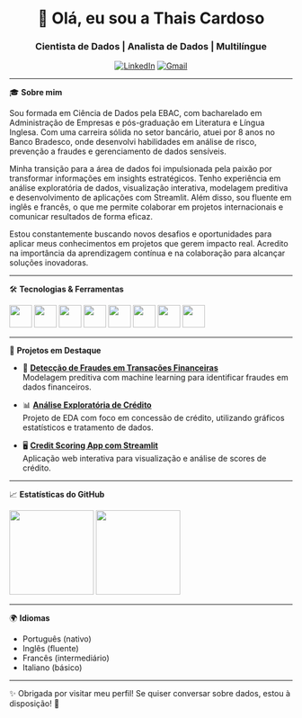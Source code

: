 <h1 align="center">👋 Olá, eu sou a Thais Cardoso</h1>
<h3 align="center">Cientista de Dados | Analista de Dados | Multilíngue</h3>

<p align="center">
  <a href="https://www.linkedin.com/in/thaisapdacardoso/" target="_blank"><img src="https://img.shields.io/badge/LinkedIn-blue?logo=linkedin&style=flat&logoColor=white" alt="LinkedIn"/></a>
  <a href="mailto:thaisapsantos.cardoso@gmail.com"><img src="https://img.shields.io/badge/email-D14836?style=flat&logo=gmail&logoColor=white" alt="Gmail"/></a>
</p>

---

🎓 **Sobre mim**

Sou formada em Ciência de Dados pela EBAC, com bacharelado em Administração de Empresas e pós-graduação em Literatura e Língua Inglesa. Com uma carreira sólida no setor bancário, atuei por 8 anos no Banco Bradesco, onde desenvolvi habilidades em análise de risco, prevenção a fraudes e gerenciamento de dados sensíveis.

Minha transição para a área de dados foi impulsionada pela paixão por transformar informações em insights estratégicos. Tenho experiência em análise exploratória de dados, visualização interativa, modelagem preditiva e desenvolvimento de aplicações com Streamlit. Além disso, sou fluente em inglês e francês, o que me permite colaborar em projetos internacionais e comunicar resultados de forma eficaz.

Estou constantemente buscando novos desafios e oportunidades para aplicar meus conhecimentos em projetos que gerem impacto real. Acredito na importância da aprendizagem contínua e na colaboração para alcançar soluções inovadoras.

---

🛠️ **Tecnologias & Ferramentas**

<p align="left"> <img src="https://cdn.jsdelivr.net/gh/devicons/devicon/icons/python/python-original.svg" width="40" /> <img src="https://cdn.jsdelivr.net/gh/devicons/devicon/icons/pandas/pandas-original.svg" width="40" /> <img src="https://cdn.jsdelivr.net/gh/devicons/devicon/icons/numpy/numpy-original.svg" width="40" /> <img src="https://cdn.jsdelivr.net/gh/devicons/devicon/icons/matplotlib/matplotlib-original.svg" width="40" /> <img src="https://cdn.jsdelivr.net/gh/devicons/devicon/icons/mysql/mysql-original.svg" width="40" /> <img src="https://cdn.jsdelivr.net/gh/devicons/devicon/icons/git/git-original.svg" width="40" /> <img src="https://cdn.jsdelivr.net/gh/devicons/devicon/icons/github/github-original.svg" width="40" /> <img src="https://cdn.jsdelivr.net/gh/devicons/devicon/icons/linux/linux-original.svg" width="40" /> </p>

---

📌 **Projetos em Destaque**

- 🔎 [**Detecção de Fraudes em Transações Financeiras**](https://github.com/ThaisApdaCardoso/credit_fraud_detection)  
  Modelagem preditiva com machine learning para identificar fraudes em dados financeiros.

- 📊 [**Análise Exploratória de Crédito**](https://github.com/ThaisApdaCardoso/credit_exploratory_analysis)  
  Projeto de EDA com foco em concessão de crédito, utilizando gráficos estatísticos e tratamento de dados.

- 🖥️ [**Credit Scoring App com Streamlit**](https://github.com/ThaisApdaCardoso/credit-scoring-app)  
  Aplicação web interativa para visualização e análise de scores de crédito.

---

📈 **Estatísticas do GitHub**

<p align="left">
  <img height="150em" src="https://github-readme-stats.vercel.app/api?username=ThaisApdaCardoso&show_icons=true&theme=default"/>
  <img height="150em" src="https://github-readme-stats.vercel.app/api/top-langs/?username=ThaisApdaCardoso&layout=compact&theme=default"/>
</p>

---

🌍 **Idiomas**
- Português (nativo)  
- Inglês (fluente)  
- Francês (intermediário)  
- Italiano (básico)

---

✨ Obrigada por visitar meu perfil! Se quiser conversar sobre dados, estou à disposição! 🚀


